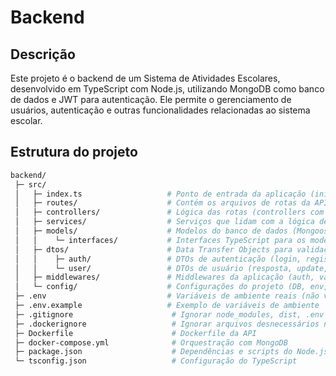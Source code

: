 # Backend

## Descrição
Este projeto é o backend de um Sistema de Atividades Escolares, desenvolvido em TypeScript com Node.js, utilizando MongoDB como banco de dados e JWT para autenticação. Ele permite o gerenciamento de usuários, autenticação e outras funcionalidades relacionadas ao sistema escolar.

## Estrutura do projeto

```bash
backend/
 ├─ src/
 │   ├─ index.ts                   # Ponto de entrada da aplicação (inicia servidor)
 │   ├─ routes/                    # Contém os arquivos de rotas da API
 │   ├─ controllers/               # Lógica das rotas (controllers com classes)
 │   ├─ services/                  # Serviços que lidam com a lógica de negócio
 │   ├─ models/                    # Modelos do banco de dados (Mongoose)
 │   │    └─ interfaces/           # Interfaces TypeScript para os modelos
 │   ├─ dtos/                      # Data Transfer Objects para validação e respostas
 │   │    ├─ auth/                 # DTOs de autenticação (login, registro)
 │   │    └─ user/                 # DTOs de usuário (resposta, update, etc.)
 │   ├─ middlewares/               # Middlewares da aplicação (auth, validação, etc.)
 │   └─ config/                    # Configurações do projeto (DB, env, etc.)
 ├─ .env                           # Variáveis de ambiente reais (não versionar)
 ├─ .env.example                   # Exemplo de variáveis de ambiente
 ├─ .gitignore                      # Ignorar node_modules, dist, .env etc
 ├─ .dockerignore                   # Ignorar arquivos desnecessários no build
 ├─ Dockerfile                      # Dockerfile da API
 ├─ docker-compose.yml              # Orquestração com MongoDB
 ├─ package.json                    # Dependências e scripts do Node.js
 └─ tsconfig.json                   # Configuração do TypeScript
```